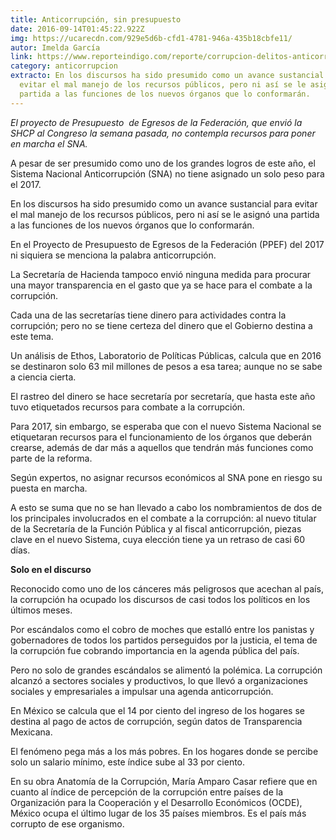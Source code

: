 ```yaml
---
title: Anticorrupción, sin presupuesto
date: 2016-09-14T01:45:22.922Z
img: https://ucarecdn.com/929e5d6b-cfd1-4781-946a-435b18cbfe11/
autor: Imelda García
link: https://www.reporteindigo.com/reporte/corrupcion-delitos-anticorrupcion/
category: anticorrupcion
extracto: En los discursos ha sido presumido como un avance sustancial para
  evitar el mal manejo de los recursos públicos, pero ni así se le asignó una
  partida a las funciones de los nuevos órganos que lo conformarán.
---
```

*El proyecto de Presupuesto  de Egresos de la Federación, que envió la SHCP al Congreso la semana pasada, no contempla recursos para poner en marcha el SNA.*

A pesar de ser presumido como uno de los grandes logros de este año, el Sistema Nacional Anticorrupción (SNA) no tiene asignado un solo peso para el 2017.

En los discursos ha sido presumido como un avance sustancial para evitar el mal manejo de los recursos públicos, pero ni así se le asignó una partida a las funciones de los nuevos órganos que lo conformarán.

En el Proyecto de Presupuesto de Egresos de la Federación (PPEF) del 2017 ni siquiera se menciona la palabra anticorrupción.

La Secretaría de Hacienda tampoco envió ninguna medida para procurar una mayor transparencia en el gasto que ya se hace para el combate a la corrupción.

Cada una de las secretarías tiene dinero para actividades contra la corrupción; pero no se tiene certeza del dinero que el Gobierno destina a este tema.

Un análisis de Ethos, Laboratorio de Políticas Públicas, calcula que en 2016 se destinaron solo 63 mil millones de pesos a esa tarea; aunque no se sabe a ciencia cierta.

El rastreo del dinero se hace secretaría por secretaría, que hasta este año tuvo etiquetados recursos para combate a la corrupción.

Para 2017, sin embargo, se esperaba que con el nuevo Sistema Nacional se etiquetaran recursos para el funcionamiento de los órganos que deberán crearse, además de dar más a aquellos que tendrán más funciones como parte de la reforma.

Según expertos, no asignar recursos económicos al SNA pone en riesgo su puesta en marcha.

A esto se suma que no se han llevado a cabo los nombramientos de dos de los principales involucrados en el combate a la corrupción: al nuevo titular de la Secretaría de la Función Pública y al fiscal anticorrupción, piezas clave en el nuevo Sistema, cuya elección tiene ya un retraso de casi 60 días.

**Solo en el discurso**

Reconocido como uno de los cánceres más peligrosos que acechan al país, la corrupción ha ocupado los discursos de casi todos los políticos en los últimos meses.

Por escándalos como el cobro de moches que estalló entre los panistas y gobernadores de todos los partidos perseguidos por la justicia, el tema de la corrupción fue cobrando importancia en la agenda pública del país.

Pero no solo de grandes escándalos se alimentó la polémica. La corrupción alcanzó a sectores sociales y productivos, lo que llevó a organizaciones sociales y empresariales a impulsar una agenda anticorrupción.

En México se calcula que el 14 por ciento del ingreso de los hogares se destina al pago de actos de corrupción, según datos de Transparencia Mexicana.

El fenómeno pega más a los más pobres. En los hogares donde se percibe solo un salario mínimo, este índice sube al 33 por ciento.

En su obra Anatomía de la Corrupción, María Amparo Casar refiere que en cuanto al índice de percepción de la corrupción entre países de la Organización para la Cooperación y el Desarrollo Económicos (OCDE), México ocupa el último lugar de los 35 países miembros. Es el país más corrupto de ese organismo.